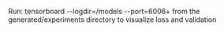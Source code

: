 Run: tensorboard --logdir=<logdir>/models --port=6006+
from the generated/experiments directory to visualize loss and validation
